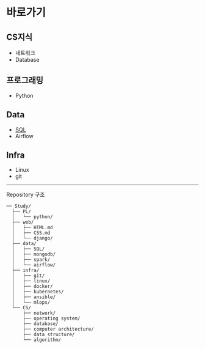 # 바로가기



## CS지식

-   네트워크
-   Database



## 프로그래밍

-   Python



## Data

-   [SQL](data/sql/)
-   Airflow



## Infra

-   Linux
-   git



---

Repository 구조

```
── Study/
  ├── PL/
  │   └── python/
  ├── web/
  │   ├── HTML.md
  │   ├── CSS.md
  │   └── django/
  ├── data/
  │   ├── SQL/
  │   ├── mongodb/
  │   ├── spark/
  │   └── airflow/
  ├── infra/
  │   ├── git/
  │   ├── linux/
  │   ├── docker/
  │   ├── kubernetes/
  │   ├── ansible/
  │   └── mlops/
  └── CS/
      ├── network/
      ├── operating system/
      ├── database/
      ├── computer architecture/
      ├── data structure/
      └── algorithm/
```

